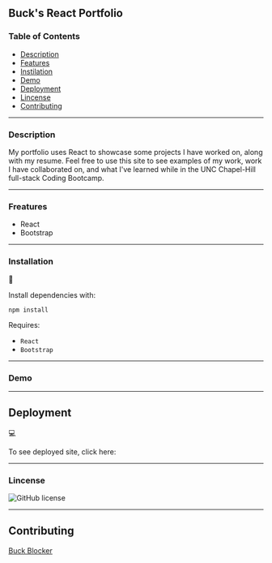 ## Buck's React Portfolio

### Table of Contents

- [Description](#Description)
- [Features](#Features)
- [Instilation](#installation)
- [Demo](#demo)
- [Deployment](#deployment)
- [Lincense](#lincense)
- [Contributing](#Contributing)

---

### Description

My portfolio uses React to showcase some projects I have worked on, along with my resume. Feel free to use this site to see examples of my work, work I have collaborated on, and what I've learned while in the UNC Chapel-Hill full-stack Coding Bootcamp.

---

### Freatures

- React
- Bootstrap

---

### Installation

💾

Install dependencies with:

`npm install`

Requires:

- `React`
- `Bootstrap`

---

### Demo

---

## Deployment

💻

To see deployed site, click here:

---

### Lincense

![GitHub license](https://img.shields.io/badge/license-MIT-blue.svg)

---

## Contributing

[Buck Blocker](https://github.com/bucknorris336)
